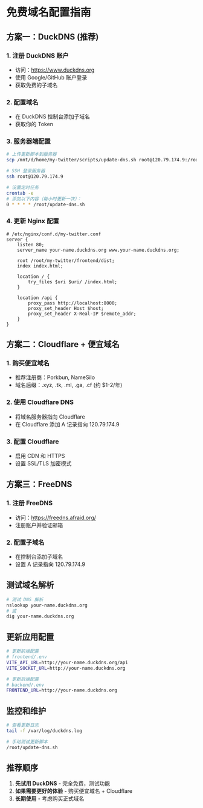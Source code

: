 # 免费域名配置指南

## 方案一：DuckDNS (推荐)

### 1. 注册 DuckDNS 账户
- 访问：https://www.duckdns.org
- 使用 Google/GitHub 账户登录
- 获取免费的子域名

### 2. 配置域名
- 在 DuckDNS 控制台添加子域名
- 获取你的 Token

### 3. 服务器端配置
```bash
# 上传更新脚本到服务器
scp /mnt/d/home/my-twitter/scripts/update-dns.sh root@120.79.174.9:/root/

# SSH 登录服务器
ssh root@120.79.174.9

# 设置定时任务
crontab -e
# 添加以下内容（每小时更新一次）：
0 * * * * /root/update-dns.sh
```

### 4. 更新 Nginx 配置
```nginx
# /etc/nginx/conf.d/my-twitter.conf
server {
    listen 80;
    server_name your-name.duckdns.org www.your-name.duckdns.org;

    root /root/my-twitter/frontend/dist;
    index index.html;

    location / {
        try_files $uri $uri/ /index.html;
    }

    location /api {
        proxy_pass http://localhost:8000;
        proxy_set_header Host $host;
        proxy_set_header X-Real-IP $remote_addr;
    }
}
```

## 方案二：Cloudflare + 便宜域名

### 1. 购买便宜域名
- 推荐注册商：Porkbun, NameSilo
- 域名后缀：.xyz, .tk, .ml, .ga, .cf (约 $1-2/年)

### 2. 使用 Cloudflare DNS
- 将域名服务器指向 Cloudflare
- 在 Cloudflare 添加 A 记录指向 120.79.174.9

### 3. 配置 Cloudflare
- 启用 CDN 和 HTTPS
- 设置 SSL/TLS 加密模式

## 方案三：FreeDNS

### 1. 注册 FreeDNS
- 访问：https://freedns.afraid.org/
- 注册账户并验证邮箱

### 2. 配置子域名
- 在控制台添加子域名
- 设置 A 记录指向 120.79.174.9

## 测试域名解析

```bash
# 测试 DNS 解析
nslookup your-name.duckdns.org
# 或
dig your-name.duckdns.org
```

## 更新应用配置

```bash
# 更新前端配置
# frontend/.env
VITE_API_URL=http://your-name.duckdns.org/api
VITE_SOCKET_URL=http://your-name.duckdns.org

# 更新后端配置
# backend/.env
FRONTEND_URL=http://your-name.duckdns.org
```

## 监控和维护

```bash
# 查看更新日志
tail -f /var/log/duckdns.log

# 手动测试更新脚本
/root/update-dns.sh
```

## 推荐顺序

1. **先试用 DuckDNS** - 完全免费，测试功能
2. **如果需要更好的体验** - 购买便宜域名 + Cloudflare
3. **长期使用** - 考虑购买正式域名